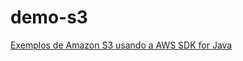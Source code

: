 # demo-s3

[Exemplos de Amazon S3 usando a AWS SDK for Java](https://docs.aws.amazon.com/pt_br/sdk-for-java/v1/developer-guide/examples-s3.html)